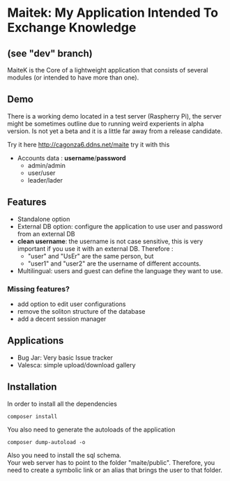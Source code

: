 # Maitek: My Application Intended To Exchange Knowledge
## (see "dev" branch)

MaiteK is the Core of a lightweight application that consists of several modules (or intended to have more than one).

## Demo
There is a working demo located in a test server (Raspherry Pi), the server might be sometimes outline due to running weird experients in alpha version. Is not yet a beta and it is a little far away from a release candidate.

Try it here http://cagonza6.ddns.net/maite try it with this 
* Accounts data : **username**/**password**
  * admin/admin
  * user/user
  * leader/lader

## Features
* Standalone option
* External DB option: configure the application to use user and password from an external DB
* **clean username**: the username is not case sensitive, this is very important if you use it with an external DB. Therefore : 
    * "user" and "UsEr" are the same person, but  
    * "user1" and "user2" are the username of different accounts.   
* Multilingual: users and guest can define the language they want to use.

### Missing features?
 
* add option to edit user configurations
* remove the soliton structure of the database
* add a decent session manager

## Applications
 * Bug Jar: Very basic Issue tracker
 * Valesca: simple upload/download gallery

## Installation
In order to install all the dependencies  

    composer install 

You also need to generate the autoloads of the application  

    composer dump-autoload -o

Also you need to install the sql schema.  
Your web server has to point to the folder "maite/public". Therefore, you need to create a symbolic link or an alias that brings the user to that folder.
